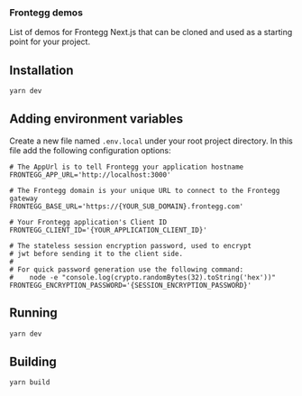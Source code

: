 ### Frontegg demos
List of demos for Frontegg Next.js that can be cloned and used as a starting point for your project.

## Installation
```bash
yarn dev
```

## Adding environment variables

Create a new file named `.env.local` under your root project directory.
In this file add the following configuration options:

```dotenv
# The AppUrl is to tell Frontegg your application hostname
FRONTEGG_APP_URL='http://localhost:3000'

# The Frontegg domain is your unique URL to connect to the Frontegg gateway
FRONTEGG_BASE_URL='https://{YOUR_SUB_DOMAIN}.frontegg.com'

# Your Frontegg application's Client ID
FRONTEGG_CLIENT_ID='{YOUR_APPLICATION_CLIENT_ID}'

# The stateless session encryption password, used to encrypt
# jwt before sending it to the client side.
#
# For quick password generation use the following command:
#    node -e "console.log(crypto.randomBytes(32).toString('hex'))"
FRONTEGG_ENCRYPTION_PASSWORD='{SESSION_ENCRYPTION_PASSWORD}'

```

## Running 
```bash
yarn dev
```

## Building 
```bash
yarn build
```